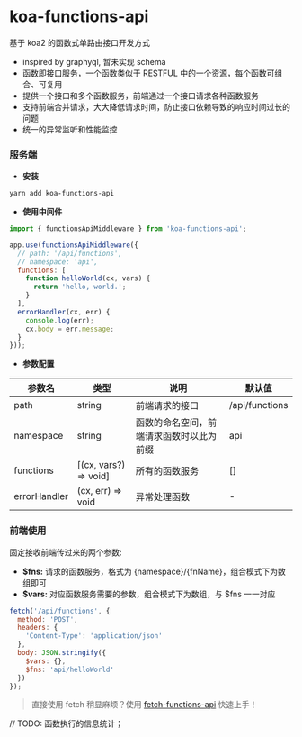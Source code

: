 
# koa-functions-api

基于 koa2 的函数式单路由接口开发方式

* inspired by graphyql, 暂未实现 schema
* 函数即接口服务，一个函数类似于 RESTFUL 中的一个资源，每个函数可组合、可复用
* 提供一个接口和多个函数服务，前端通过一个接口请求各种函数服务
* 支持前端合并请求，大大降低请求时间，防止接口依赖导致的响应时间过长的问题
* 统一的异常监听和性能监控

### 服务端

* **安装**

```bash
yarn add koa-functions-api
```

* **使用中间件**

```js
import { functionsApiMiddleware } from 'koa-functions-api';

app.use(functionsApiMiddleware({
  // path: '/api/functions',
  // namespace: 'api',
  functions: [
    function helloWorld(cx, vars) {
      return 'hello, world.';
    }
  ],
  errorHandler(cx, err) {
    console.log(err);
    cx.body = err.message;
  }
}));
```

* **参数配置**

| 参数名 | 类型 | 说明 | 默认值 | 
| ----- | ----- | ----- | ----- |
| path | string | 前端请求的接口 | /api/functions |
| namespace | string | 函数的命名空间，前端请求函数时以此为前缀 | api |
| functions | [(cx, vars?) => void] | 所有的函数服务 | [] |
| errorHandler | (cx, err) => void | 异常处理函数 | - |

### 前端使用

固定接收前端传过来的两个参数:
* **$fns:** 请求的函数服务，格式为 {namespace}/{fnName}，组合模式下为数组即可
* **$vars:** 对应函数服务需要的参数，组合模式下为数组，与 $fns 一一对应


```js
fetch('/api/functions', {
  method: 'POST',
  headers: {
    'Content-Type': 'application/json'
  },
  body: JSON.stringify({
    $vars: {},
    $fns: 'api/helloWorld'
  })
});
```

> 直接使用 fetch 稍显麻烦？使用 [fetch-functions-api](https://github.com/famanoder/fetch-functions-api) 快速上手！

// TODO:
函数执行的信息统计；